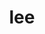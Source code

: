 ---
title: "lee"
url: /raipur/lee-city-mall-36-3rd-floor-city-mall-36-g-e-road-raipur-chhattisgarh-492001/
shop: Kleidung
---